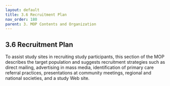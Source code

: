```yaml
---
layout: default
title: 3.6 Recruitment Plan
nav_order: 180
parent: 3. MOP Contents and Organization
---
```


## 3.6 Recruitment Plan

To assist study sites in recruiting study participants, this section of
the MOP describes the target population and suggests recruitment
strategies such as direct mailing, advertising in mass media,
identification of primary care referral practices, presentations at
community meetings, regional and national societies, and a study Web
site.


